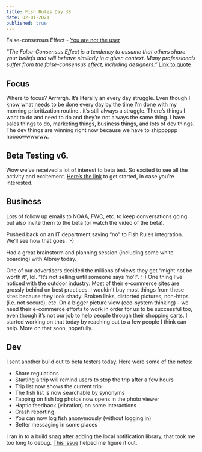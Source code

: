 ```yaml
---
title: Fish Rules Day 38
date: 02-01-2021
published: true
---
```


False-consensus Effect - [You are not the user][1]

_“The False-Consensus Effect is a tendency to assume that others share your beliefs and will behave similarly in a given context. Many professionals suffer from the false-consensus effect, including designers.”_ [Link to quote][2]

## Focus

Where to focus?  Arrrrrgh.  It’s literally an every day struggle.  Even though I know what needs to be done every day by the time I’m done with my morning prioritization routine…it’s still always a struggle.  There’s things I want to do and need to do and they’re not always the same thing. I have sales things to do, marketing things, business things, and lots of dev things.  The dev things are winning right now because we have to  shipppppp noooowwwwww.

## Beta Testing v6.

Wow we’ve received a lot of interest to beta test.  So excited to see all the activity and excitement.  [Here’s the link][3] to get started, in case you’re interested.

## Business

Lots of follow up emails to NOAA, FWC, etc. to keep conversations going but also invite them to the beta (or watch the video of the beta).

Pushed back on an IT department saying “no” to Fish Rules integration.  We’ll see how that goes.  :-)

Had a great brainstorm and planning session (including some white boarding) with Albrey today.

One of our advertisers decided the millions of views they get “might not be worth it”, lol.  “It’s not selling until someone says ‘no’!”.  :-) One thing I’ve noticed with the outdoor industry: Most of their e-commerce sites are grossly behind on best practices.  I wouldn’t buy most things from these sites because they look shady: Broken links, distorted pictures, non-https (i.e. not secure), etc.  On a bigger picture view (eco-system thinking) - we need their e-commerce efforts to work in order for us to be successful too, even though it’s not our job to help people through their shopping carts.  I started working on that today by reaching out to a few people I think can help.  More on that soon, hopefully.

## Dev

I sent another build out to beta testers today.  Here were some of the notes:
- Share regulations
- Starting a trip will remind users to stop the trip after a few hours
- Trip list now shows the current trip
- The fish list is now searchable by synonyms
- Tapping on fish log photos now opens in the photo viewer
- Haptic feedback (vibration) on some interactions
- Crash reporting
- You can now log fish anonymously (without logging in)
- Better messaging in some places

I ran in to a build snag after adding the local notification library, that took me too long to debug.  [This issue][4] helped me figure it out.

[1]:	https://www.nngroup.com/articles/false-consensus/
[2]:	https://www.shopify.com/partners/blog/ux-laws
[3]:	https://www.notion.so/fishrules/Beta-Testing-31e7f5651de544f2be1c32857b196af0
[4]:	https://github.com/wix/react-native-notifications/issues/662